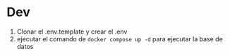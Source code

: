 




# Dev

1. Clonar el .env.template y crear el .env
2. ejecutar el comando de ```docker compose up -d``` para ejecutar la base de datos